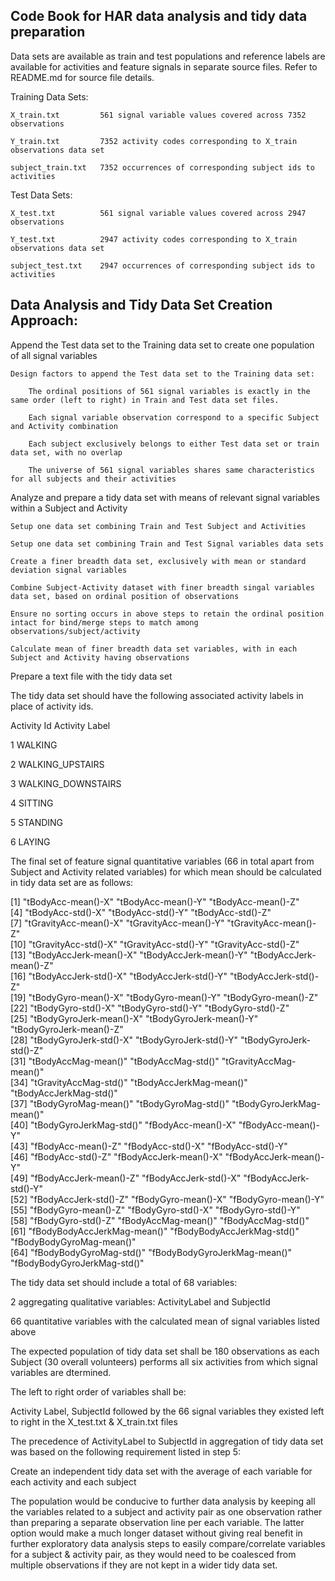 
Code Book for HAR data analysis and tidy data preparation
---------------------------------------------------------
Data sets are available as train and test populations and reference labels are available for activities and feature signals in separate source files. Refer to README.md for source file details.

Training Data Sets:

	X_train.txt			561 signal variable values covered across 7352 observations

	Y_train.txt			7352 activity codes corresponding to X_train observations data set

	subject_train.txt	7352 occurrences of corresponding subject ids to activities

Test Data Sets:

	X_test.txt			561 signal variable values covered across 2947 observations

	Y_test.txt			2947 activity codes corresponding to X_train observations data set

	subject_test.txt	2947 occurrences of corresponding subject ids to activities

Data Analysis and Tidy Data Set Creation Approach:
--------------------------------------------------

Append the Test data set to the Training data set to create one population of all signal variables

	Design factors to append the Test data set to the Training data set:

		The ordinal positions of 561 signal variables is exactly in the same order (left to right) in Train and Test data set files.
		
		Each signal variable observation correspond to a specific Subject and Activity combination

		Each subject exclusively belongs to either Test data set or train data set, with no overlap
		
		The universe of 561 signal variables shares same characteristics for all subjects and their activities

Analyze and prepare a tidy data set with means of relevant signal variables within a Subject and Activity

	Setup one data set combining Train and Test Subject and Activities

	Setup one data set combining Train and Test Signal variables data sets

	Create a finer breadth data set, exclusively with mean or standard deviation signal variables

	Combine Subject-Activity dataset with finer breadth singal variables data set, based on ordinal position of observations

	Ensure no sorting occurs in above steps to retain the ordinal position intact for bind/merge steps to match among observations/subject/activity

	Calculate mean of finer breadth data set variables, with in each Subject and Activity having observations


Prepare a text file with the tidy data set

The tidy data set should have the following associated activity labels in place of activity ids.

Activity Id		Activity Label

1		WALKING

2		WALKING_UPSTAIRS

3		WALKING_DOWNSTAIRS

4		SITTING

5		STANDING

6		LAYING

The final set of feature signal quantitative variables (66 in total apart from Subject and Activity related variables) for which mean should be calculated in tidy data set are as follows:

 [1] "tBodyAcc-mean()-X"           "tBodyAcc-mean()-Y"           "tBodyAcc-mean()-Z"          
 [4] "tBodyAcc-std()-X"            "tBodyAcc-std()-Y"            "tBodyAcc-std()-Z"           
 [7] "tGravityAcc-mean()-X"        "tGravityAcc-mean()-Y"        "tGravityAcc-mean()-Z"       
[10] "tGravityAcc-std()-X"         "tGravityAcc-std()-Y"         "tGravityAcc-std()-Z"        
[13] "tBodyAccJerk-mean()-X"       "tBodyAccJerk-mean()-Y"       "tBodyAccJerk-mean()-Z"      
[16] "tBodyAccJerk-std()-X"        "tBodyAccJerk-std()-Y"        "tBodyAccJerk-std()-Z"       
[19] "tBodyGyro-mean()-X"          "tBodyGyro-mean()-Y"          "tBodyGyro-mean()-Z"         
[22] "tBodyGyro-std()-X"           "tBodyGyro-std()-Y"           "tBodyGyro-std()-Z"          
[25] "tBodyGyroJerk-mean()-X"      "tBodyGyroJerk-mean()-Y"      "tBodyGyroJerk-mean()-Z"     
[28] "tBodyGyroJerk-std()-X"       "tBodyGyroJerk-std()-Y"       "tBodyGyroJerk-std()-Z"      
[31] "tBodyAccMag-mean()"          "tBodyAccMag-std()"           "tGravityAccMag-mean()"      
[34] "tGravityAccMag-std()"        "tBodyAccJerkMag-mean()"      "tBodyAccJerkMag-std()"      
[37] "tBodyGyroMag-mean()"         "tBodyGyroMag-std()"          "tBodyGyroJerkMag-mean()"    
[40] "tBodyGyroJerkMag-std()"      "fBodyAcc-mean()-X"           "fBodyAcc-mean()-Y"          
[43] "fBodyAcc-mean()-Z"           "fBodyAcc-std()-X"            "fBodyAcc-std()-Y"           
[46] "fBodyAcc-std()-Z"            "fBodyAccJerk-mean()-X"       "fBodyAccJerk-mean()-Y"      
[49] "fBodyAccJerk-mean()-Z"       "fBodyAccJerk-std()-X"        "fBodyAccJerk-std()-Y"       
[52] "fBodyAccJerk-std()-Z"        "fBodyGyro-mean()-X"          "fBodyGyro-mean()-Y"         
[55] "fBodyGyro-mean()-Z"          "fBodyGyro-std()-X"           "fBodyGyro-std()-Y"          
[58] "fBodyGyro-std()-Z"           "fBodyAccMag-mean()"          "fBodyAccMag-std()"          
[61] "fBodyBodyAccJerkMag-mean()"  "fBodyBodyAccJerkMag-std()"   "fBodyBodyGyroMag-mean()"    
[64] "fBodyBodyGyroMag-std()"      "fBodyBodyGyroJerkMag-mean()" "fBodyBodyGyroJerkMag-std()"

The tidy data set should include a total of 68 variables:

2 aggregating qualitative variables: ActivityLabel and SubjectId

66 quantitative variables with the calculated mean of signal variables listed above


The expected population of tidy data set shall be 180 observations as each Subject (30 overall volunteers) performs all six activities from which signal variables are dtermined.

The left to right order of variables shall be:

Activity Label, SubjectId followed by the 66 signal variables they existed left to right in the X_test.txt & X_train.txt files


The precedence of ActivityLabel to SubjectId in aggregation of tidy data set was based on the following requirement listed in step 5:

 Create an independent tidy data set with the average of each variable for each activity and each subject

The population would be conducive to further data analysis by keeping all the variables related to a subject and activity pair as one observation rather than preparing a separate observation line per each variable. The latter option would make a much longer dataset without giving real benefit in further exploratory data analysis steps to easily compare/correlate variables for a subject & activity pair, as they would need to be coalesced from multiple observations if they are not kept in a wider tidy data set.

